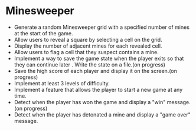 # Minesweeper
- Generate a random Minesweeper grid with a specified number of mines at the start of the game.
- Allow users to reveal a square by selecting a cell on the grid.
- Display the number of adjacent mines for each revealed cell.
- Allow users to flag a cell that they suspect contains a mine.
- Implement a way to save the game state when the player exits so that they can continue
  later . Write the state on a file.(on progress)
- Save the high score of each player and display it on the screen.(on progress)
- Implement at least 3 levels of difficulty.
- Implement a feature that allows the player to start a new game at any time.
- Detect when the player has won the game and display a "win" message.(on progress)
- Detect when the player has detonated a mine and display a "game over" message.